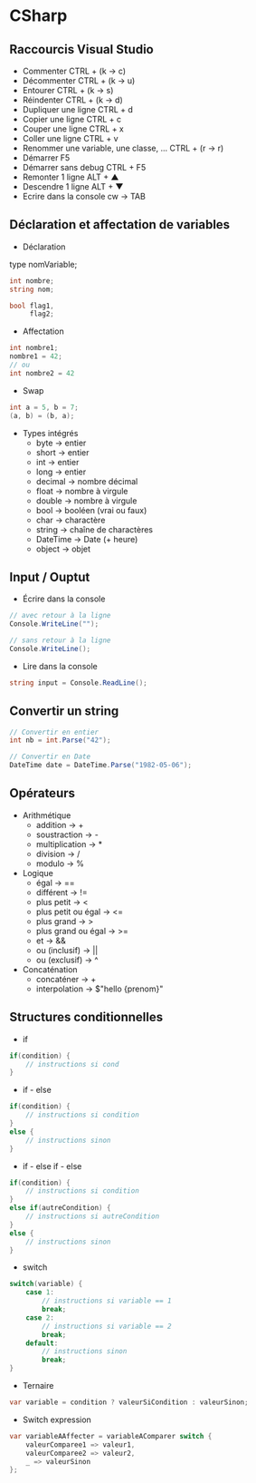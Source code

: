 # CSharp

## Raccourcis Visual Studio

- Commenter CTRL + (k → c)
- Décommenter CTRL + (k → u)
- Entourer CTRL + (k → s)
- Réindenter CTRL + (k → d)
- Dupliquer une ligne CTRL + d
- Copier une ligne CTRL + c
- Couper une ligne CTRL + x
- Coller une ligne CTRL + v
- Renommer une variable, une classe, ... CTRL + (r → r)
- Démarrer F5
- Démarrer sans debug CTRL + F5
- Remonter 1 ligne ALT + ▲
- Descendre 1 ligne ALT + ▼
- Ecrire dans la console cw → TAB


## Déclaration et affectation de variables

- Déclaration

type nomVariable;

```cs
int nombre;
string nom;

bool flag1,
     flag2;
```

- Affectation

```cs
int nombre1;
nombre1 = 42;
// ou
int nombre2 = 42
```

- Swap

```cs
int a = 5, b = 7;
(a, b) = (b, a);
```

- Types intégrés
    - byte → entier
    - short → entier
    - int → entier
    - long → entier
    - decimal → nombre décimal
    - float → nombre à virgule
    - double → nombre à virgule
    - bool → booléen (vrai ou faux)
    - char → charactère
    - string → chaîne de charactères
    - DateTime → Date (+ heure)
    - object → objet

## Input / Ouptut

- Écrire dans la console
```cs
// avec retour à la ligne
Console.WriteLine("");

// sans retour à la ligne
Console.WriteLine();
```

- Lire dans la console
```cs
string input = Console.ReadLine();
```

## Convertir un string

```cs
// Convertir en entier
int nb = int.Parse("42");

// Convertir en Date
DateTime date = DateTime.Parse("1982-05-06");
```

## Opérateurs

- Arithmétique
    - addition → +
    - soustraction → -
    - multiplication → *
    - division → /
    - modulo → %
- Logique
    - égal → ==
    - différent → !=
    - plus petit → <
    - plus petit ou égal → <=
    - plus grand → >
    - plus grand ou égal → >=
    - et → &&
    - ou (inclusif) → ||
    - ou (exclusif) → ^
- Concaténation
    - concaténer → +
    - interpolation → $"hello {prenom}"

## Structures conditionnelles

- if
```cs
if(condition) {
    // instructions si cond
}
```

- if - else
```cs
if(condition) {
    // instructions si condition
}
else {
    // instructions sinon
}
```

- if - else if - else
```cs
if(condition) {
    // instructions si condition
}
else if(autreCondition) {
    // instructions si autreCondition
}
else {
    // instructions sinon
}
```

- switch
```cs
switch(variable) {
    case 1:
        // instructions si variable == 1
        break;
    case 2:
        // instructions si variable == 2
        break;
    default:
        // instructions sinon
        break;
}
```

- Ternaire
```cs
var variable = condition ? valeurSiCondition : valeurSinon; 
```

- Switch expression
```cs
var variableAAffecter = variableAComparer switch {
    valeurComparee1 => valeur1,
    valeurComparee2 => valeur2,
    _ => valeurSinon
}; 
```


